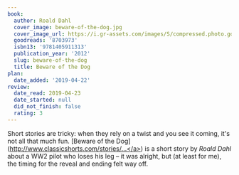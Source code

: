 ```yaml
---
book:
  author: Roald Dahl
  cover_image: beware-of-the-dog.jpg
  cover_image_url: https://i.gr-assets.com/images/S/compressed.photo.goodreads.com/books/1458388620l/8703973._SX98_.jpg
  goodreads: '8703973'
  isbn13: '9781405911313'
  publication_year: '2012'
  slug: beware-of-the-dog
  title: Beware of the Dog
plan:
  date_added: '2019-04-22'
review:
  date_read: 2019-04-23
  date_started: null
  did_not_finish: false
  rating: 3
---
```


Short stories are tricky: when they rely on a twist and you see it coming, it's not all that much fun. [Beware of the Dog](<a target="_blank" href="http://www.classicshorts.com/stories/botd.html" rel="nofollow">http://www.classicshorts.com/stories/...</a>) is a short story by *Roald Dahl* about a WW2 pilot who loses his leg – it was alright, but (at least for me), the timing for the reveal and ending felt way off.
